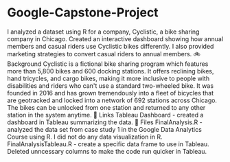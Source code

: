 # Google-Capstone-Project
I analyzed a dataset using R for a company, Cyclistic, a bike sharing company in Chicago. Created an interactive dashboard showing how annual members and casual riders use Cyclistic bikes differently. I also provided marketing strategies to convert casual riders to annual members.
🚲 Background
Cyclistic is a fictional bike sharing program which features more than 5,800 bikes and 600 docking stations. It offers reclining bikes, hand tricycles, and cargo bikes, making it more inclusive to people with disabilities and riders who can't use a standard two-wheeled bike. It was founded in 2016 and has grown tremendously into a fleet of bicycles that are geotracked and locked into a network of 692 stations across Chicago. The bikes can be unlocked from one station and returned to any other station in the system anytime.
🔗 Links
Tableau Dashboard - created a dashboard in Tableau summarizing the data.
📁 Files
FinalAnalysis.R - analyzed the data set from case study 1 in the Google Data Analytics Course using R. I did not do any data visualization in R.
FinalAnalysisTableau.R - create a specific data frame to use in Tableau. Deleted unncessary columns to make the code run quicker in Tableau.
